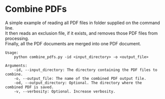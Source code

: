 # Combine PDFs

A simple example of reading all PDF files in folder supplied on the command line.  
It then reads an exclusion file, if it exists, and removes those PDF files from processing.  
Finally, all the PDF documents are merged into one PDF document.  

```` shell
Usage:
    python combine_pdfs.py -id <input_directory> -o <output_file>

Arguments:
    -id, --input_directory: The directory containing the PDF files to combine.
    -o, --output_file: The name of the combined PDF output file.
    -od, --output_directory: Optional. The directory where the combined PDF is saved.
    -v, --verbosity: Optional. Increase verbosity.
````
